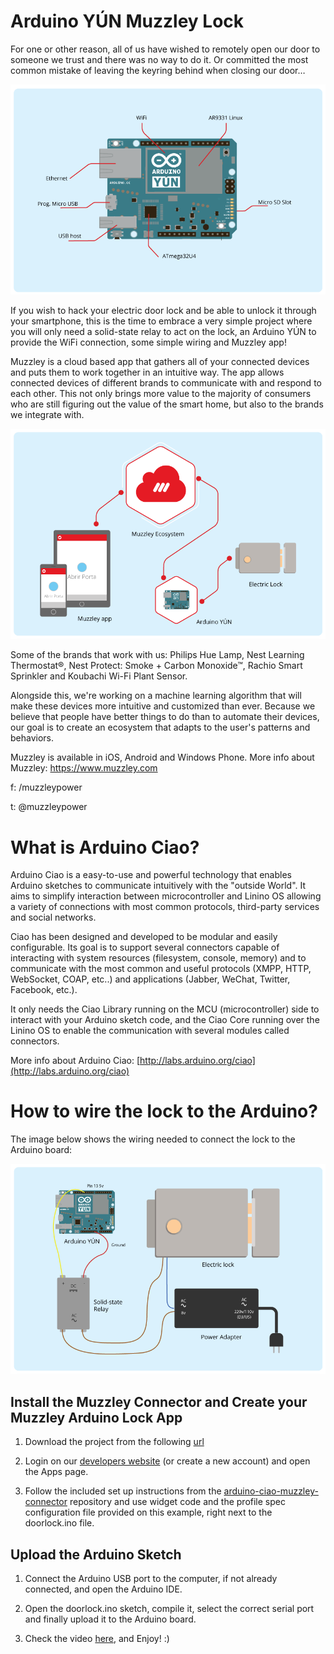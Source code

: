 # Arduino YÚN Muzzley Lock #

For one or other reason, all of us have wished to remotely open our door to someone we trust and there was no way to do it. Or committed the most common mistake of leaving the keyring behind when closing our door…

![YUN_Board](./images/YUN-Board.png)

If you wish to hack your electric door lock and be able to unlock it through your smartphone, this is the time to embrace a very simple project where you will only need a solid-state relay to act on the lock, an Arduino YÚN to provide the WiFi connection, some simple wiring and Muzzley app!

Muzzley is a cloud based app that gathers all of your connected devices and puts them to work together in an intuitive way.
The app allows connected devices of different brands to communicate with and respond to each other. This not only brings more value to the majority of consumers who are still figuring out the value of the smart home, but also to the brands we integrate with.

![YUN_Muzzley_Context](./images/YUN-Muzzley-Context.png)

Some of the brands that work with us: Philips Hue Lamp, Nest Learning Thermostat®, Nest Protect: Smoke + Carbon Monoxide™, Rachio Smart Sprinkler and Koubachi Wi-Fi Plant Sensor.

Alongside this, we're working on a machine learning algorithm that will make these devices more intuitive and customized than ever. Because we believe that people have better things to do than to automate their devices, our goal is to create an ecosystem that adapts to the user's patterns and behaviors.

Muzzley is available in iOS, Android and Windows Phone.
More info about Muzzley: https://www.muzzley.com

f: /muzzleypower

t: @muzzleypower


# What is Arduino Ciao?


Arduino Ciao is a easy-to-use and powerful technology that enables Arduino sketches to communicate intuitively with the "outside World". It aims to simplify interaction between microcontroller and Linino OS  allowing a variety of connections with most common protocols, third-party services and social networks.

Ciao has been designed and developed to be modular and easily configurable. Its goal is to support several connectors capable of interacting with system resources (filesystem, console, memory) and to communicate with the most common and useful protocols (XMPP, HTTP, WebSocket, COAP, etc..) and applications (Jabber, WeChat, Twitter, Facebook, etc.).

It only needs the Ciao Library running on the MCU (microcontroller) side to interact with your Arduino sketch code, and the Ciao Core running over the Linino OS to enable the communication with several modules called connectors.

More info about Arduino Ciao: [http://labs.arduino.org/ciao](http://labs.arduino.org/ciao)


# How to wire the lock to the Arduino?

The image below shows the wiring needed to connect the lock to the Arduino board:

![YUN_Lock_Proj](./images/YUN-Lock-Proj.png)


## Install the Muzzley Connector and Create your Muzzley Arduino Lock App

1) Download the project from the following [url](https://github.com/muzzley/arduino-ciao-muzzley-connector)

2) Login on our [developers website](https://www.muzzley.com/developers) (or create a new account) and open the Apps page.

3) Follow the included set up instructions from the [arduino-ciao-muzzley-connector](https://github.com/muzzley/arduino-ciao-muzzley-connector) repository and use widget code and the profile spec configuration file provided on this example, right next to the doorlock.ino file.


## Upload the Arduino Sketch

1) Connect the Arduino USB port to the computer, if not already connected, and open the Arduino IDE.

2) Open the doorlock.ino sketch, compile it, select the correct serial port and finally upload it to the Arduino board.

3) Check the video [here](https://www.youtube.com/watch?v=r1HL9QZI-as), and Enjoy! :)


